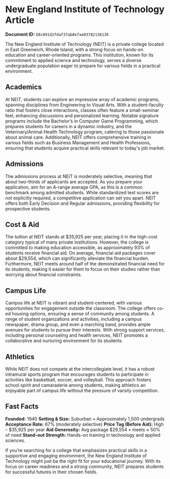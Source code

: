 # New England Institute of Technology Article

**Document ID:** `68c091d2fdaf37ab8efae03782136136`

The New England Institute of Technology (NEIT) is a private college located in East Greenwich, Rhode Island, with a strong focus on hands-on education and career-oriented programs. This institution, known for its commitment to applied science and technology, serves a diverse undergraduate population eager to prepare for various fields in a practical environment.

## Academics
At NEIT, students can explore an impressive array of academic programs, spanning disciplines from Engineering to Visual Arts. With a student-faculty ratio that fosters close interactions, classes often feature a small-seminar feel, enhancing discussions and personalized learning. Notable signature programs include the Bachelor’s in Computer Game Programming, which prepares students for careers in a dynamic industry, and the Veterinary/Animal Health Technology program, catering to those passionate about animal care. Additionally, NEIT offers comprehensive training in various fields such as Business Management and Health Professions, ensuring that students acquire practical skills relevant to today's job market.

## Admissions
The admissions process at NEIT is moderately selective, meaning that about two-thirds of applicants are accepted. As you prepare your application, aim for an A-range average GPA, as this is a common benchmark among admitted students. While standardized test scores are not explicitly required, a competitive application can set you apart. NEIT offers both Early Decision and Regular admissions, providing flexibility for prospective students.

## Cost & Aid
The tuition at NEIT stands at $35,925 per year, placing it in the high-cost category typical of many private institutions. However, the college is committed to making education accessible, as approximately 93% of students receive financial aid. On average, financial aid packages cover about $29,554, which can significantly alleviate the financial burden. Furthermore, NEIT meets around half of the demonstrated financial need for its students, making it easier for them to focus on their studies rather than worrying about financial constraints.

## Campus Life
Campus life at NEIT is vibrant and student-centered, with various opportunities for engagement outside the classroom. The college offers co-ed housing options, ensuring a sense of community among students. A range of student organizations and activities, including a campus newspaper, drama group, and even a marching band, provides ample avenues for students to pursue their interests. With strong support services, including personal counseling and health services, NEIT promotes a collaborative and nurturing environment for its students.

## Athletics
While NEIT does not compete at the intercollegiate level, it has a robust intramural sports program that encourages students to participate in activities like basketball, soccer, and volleyball. This approach fosters school spirit and camaraderie among students, making athletics an enjoyable part of campus life without the pressure of varsity competition.

## Fast Facts
**Founded:** 1940
**Setting & Size:** Suburban • Approximately 1,500 undergrads
**Acceptance Rate:** 67% (moderately selective)
**Price Tag (Before Aid):** High – $35,925 per year
**Aid Generosity:** Avg package $29,554 • meets ≈ 50% of need
**Stand-out Strength:** Hands-on training in technology and applied sciences.

If you’re searching for a college that emphasizes practical skills in a supportive and engaging environment, the New England Institute of Technology might just be the right fit for your educational journey. With its focus on career readiness and a strong community, NEIT prepares students for successful futures in their chosen fields.
